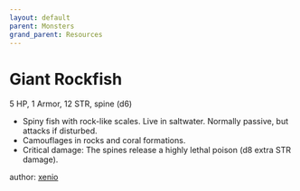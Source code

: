 ```yaml
---
layout: default
parent: Monsters
grand_parent: Resources
---
```


# Giant Rockfish
5 HP, 1 Armor, 12 STR, spine (d6)  
- Spiny fish with rock-like scales. Live in saltwater. Normally passive, but attacks if disturbed.  
- Camouflages in rocks and coral formations.  
- Critical damage: The spines release a highly lethal poison (d8 extra STR damage).  

author: [xenio](https://xenioinabottle.blogspot.com)
